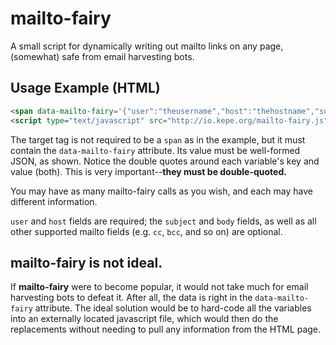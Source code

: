 # mailto-fairy
A small script for dynamically writing out mailto links on any page, (somewhat) safe from email harvesting bots.

## Usage Example (HTML)
````HTML
<span data-mailto-fairy='{"user":"theusername","host":"thehostname","subject":"this is the subject","body":"this is the body"}'></span>
<script type="text/javascript" src="http://io.kepe.org/mailto-fairy.js"></script>
````
The target tag is not required to be a `span` as in the example, but it must contain the `data-mailto-fairy` attribute. Its value must be well-formed JSON, as shown. Notice the double quotes around each variable's key and value (both). This is very important--**they must be double-quoted.**

You may have as many mailto-fairy calls as you wish, and each may have different information.

`user` and `host` fields are required; the `subject` and `body` fields, as well as all other supported mailto fields (e.g. `cc`, `bcc`, and so on) are optional.

## mailto-fairy is not ideal.
If **mailto-fairy** were to become popular, it would not take much for email harvesting bots to defeat it. After all, the data is right in the `data-mailto-fairy` attribute. The ideal solution would be to hard-code all the variables into an externally located javascript file, which would then do the replacements without needing to pull any information from the HTML page.
